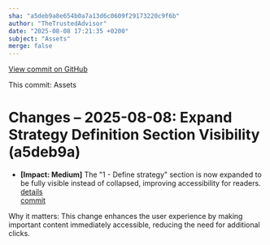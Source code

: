 ```yaml
---
sha: "a5deb9a8e654b0a7a13d6c0609f29173220c9f6b"
author: "TheTrustedAdvisor"
date: "2025-08-08 17:21:35 +0200"
subject: "Assets"
merge: false
---
```


[View commit on GitHub](https://github.com/TheTrustedAdvisor/FabricAdoptionFramework/commit/a5deb9a8e654b0a7a13d6c0609f29173220c9f6b)

This commit: Assets

# Changes – 2025-08-08: Expand Strategy Definition Section Visibility (a5deb9a)

- **[Impact: Medium]** The "1 - Define strategy" section is now expanded to be fully visible instead of collapsed, improving accessibility for readers.  
   [details](/docs/about/changes/2025-08-08-assets)  
   [commit](https://github.com/TheTrustedAdvisor/FabricAdoptionFramework/commit/a5deb9a8e654b0a7a13d6c0609f29173220c9f6b)  

Why it matters: This change enhances the user experience by making important content immediately accessible, reducing the need for additional clicks.
